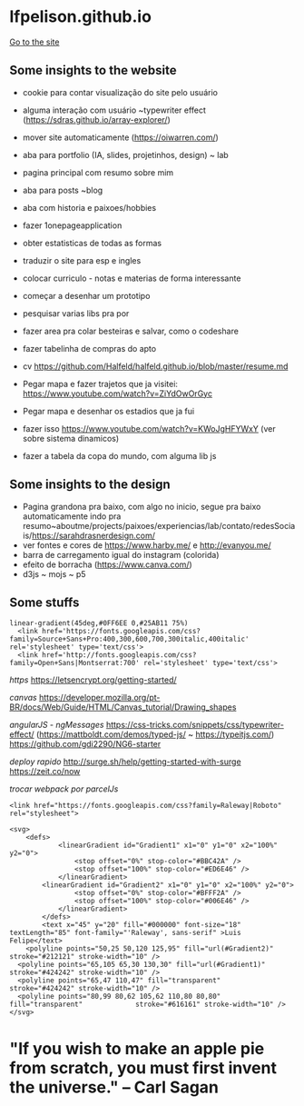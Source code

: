 # lfpelison.github.io

[Go to the site](https://lfpelison.github.io/)


## Some insights to the website

  - cookie para contar visualização do site pelo usuário
  - alguma interação com usuário ~typewriter effect (https://sdras.github.io/array-explorer/)
  - mover site automaticamente (https://oiwarren.com/)
  - aba para portfolio (IA, slides, projetinhos, design) ~ lab
  - pagina principal com resumo sobre mim
  - aba para posts ~blog
  - aba com historia e paixoes/hobbies
  - fazer 1onepageapplication
  - obter estatisticas de todas as formas
  - traduzir o site para esp e ingles
  - colocar curriculo - notas e materias de forma interessante
  - começar a desenhar um prototipo
  - pesquisar varias libs  pra por
  - fazer area pra colar besteiras e salvar, como o codeshare
  - fazer tabelinha de compras do apto
  
  - cv https://github.com/Halfeld/halfeld.github.io/blob/master/resume.md
  - Pegar mapa e fazer trajetos que ja visitei: https://www.youtube.com/watch?v=ZiYdOwOrGyc
  - Pegar mapa e desenhar os estadios que ja fui
  - fazer isso https://www.youtube.com/watch?v=KWoJgHFYWxY (ver sobre sistema dinamicos)
  - fazer a tabela da copa do mundo, com alguma lib js
  
## Some insights to the design

  - Pagina grandona pra baixo, com algo no inicio, segue pra baixo automaticamente indo pra resumo~aboutme/projects/paixoes/experiencias/lab/contato/redesSociais/https://sarahdrasnerdesign.com/
  - ver fontes e cores de https://www.harby.me/ e http://evanyou.me/
  - barra de carregamento igual do instagram (colorida)
  - efeito de borracha (https://www.canva.com/)
  - d3js ~ mojs ~ p5

## Some stuffs

```
linear-gradient(45deg,#0FF6EE 0,#25AB11 75%)
  <link href='https://fonts.googleapis.com/css?family=Source+Sans+Pro:400,300,600,700,300italic,400italic' rel='stylesheet' type='text/css'>
  <link href='http://fonts.googleapis.com/css?family=Open+Sans|Montserrat:700' rel='stylesheet' type='text/css'>
```
  
  *https*
   https://letsencrypt.org/getting-started/
  
  *canvas*
  https://developer.mozilla.org/pt-BR/docs/Web/Guide/HTML/Canvas_tutorial/Drawing_shapes

  *angularJS - ngMessages*
  https://css-tricks.com/snippets/css/typewriter-effect/ (https://mattboldt.com/demos/typed-js/ ~ https://typeitjs.com/)
  https://github.com/gdi2290/NG6-starter
  
  *deploy rapido*
  http://surge.sh/help/getting-started-with-surge
  https://zeit.co/now
  
  *trocar webpack por parcelJs*
  
```
<link href="https://fonts.googleapis.com/css?family=Raleway|Roboto" rel="stylesheet"> 
```

```
<svg>
    <defs>
  			<linearGradient id="Gradient1" x1="0" y1="0" x2="100%" y2="0">
    			<stop offset="0%" stop-color="#BBC42A" />
    			<stop offset="100%" stop-color="#ED6E46" />
  			</linearGradient>
        <linearGradient id="Gradient2" x1="0" y1="0" x2="100%" y2="0">
    			<stop offset="0%" stop-color="#BFFF2A" />
    			<stop offset="100%" stop-color="#006E46" />
  			</linearGradient>
		</defs>
		<text x="45" y="20" fill="#000000" font-size="18" textLength="85" font-family="'Raleway', sans-serif" >Luis  Felipe</text>
	<polyline points="50,25 50,120 125,95" fill="url(#Gradient2)" 			stroke="#212121" stroke-width="10" />
  <polyline points="65,105 65,30 130,30" fill="url(#Gradient1)" 			stroke="#424242" stroke-width="10" />
  <polyline points="65,47 110,47" fill="transparent" 			
stroke="#424242" stroke-width="10" />
  <polyline points="80,99 80,62 105,62 110,80 80,80" fill="transparent" 			stroke="#616161" stroke-width="10" />
</svg>
```


#  	"If you wish to make an apple pie from scratch, you must first invent the universe." – Carl Sagan
